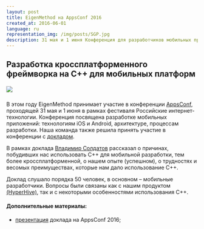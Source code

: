 ```yaml
---
layout: post
title: EigenMethod на AppsConf 2016
created_at: 2016-06-01
language: ru
representation_img: /img/posts/SGP.jpg
description: 31 мая и 1 июня Конференция для разработчиков мобильных приложений AppsConf 2016
---
```


## Разработка кроссплатформенного фреймворка на С++ для мобильных платформ

##### ![](/img/posts/SGM.jpg)

В этом году EigenMethod принимает участие в конференции [AppsConf][app], проходящей 31 мая и 1 июня в рамках фестиваля Российские интернет-технологии. Конференция посвящена разработке мобильных приложений: технологиям iOS и Android, архитектуре, процессам разработки. Наша команда также решила принять участие в конференции с [докладом][doc].

В рамках доклада [Владимир Солдатов][auth] рассказал о причинах, побудивших нас использовать C++ для мобильной разработки, тем более кроссплатформенной, о нашем опыте (успешном), о трудностях и весомых преимуществах, которые нам дало использование C++.  

Доклад слушало порядка 50 человек, в основном – мобильные разработчики. Вопросы были связаны как с нашим продуктом [(HyperHive)][hh], так и с некоторыми особенностями использования C++.  

#### **Дополнительные материалы:**   

* [презентация][pres] доклада на AppsConf 2016;  

[//]: #
   [app]:<http://appsconf.ru/>
   [doc]:<http://appsconf.ru/2016/abstracts/2087.html>
   [auth]:<http://appsconf.ru/2016/author/1586>
   [hh]: <http://eigenmethod.ru/products/hh/>
   [pres]: <http://eigenmethod.ru/pres/appsconf.pdf>
